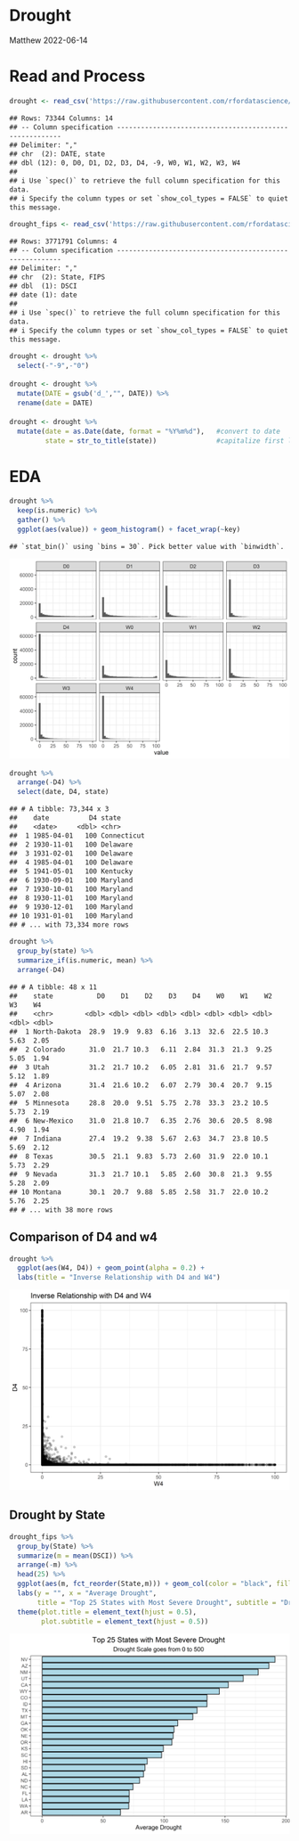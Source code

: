 Drought
================
Matthew
2022-06-14

# Read and Process

``` r
drought <- read_csv('https://raw.githubusercontent.com/rfordatascience/tidytuesday/master/data/2022/2022-06-14/drought.csv')
```

    ## Rows: 73344 Columns: 14
    ## -- Column specification --------------------------------------------------------
    ## Delimiter: ","
    ## chr  (2): DATE, state
    ## dbl (12): 0, D0, D1, D2, D3, D4, -9, W0, W1, W2, W3, W4
    ## 
    ## i Use `spec()` to retrieve the full column specification for this data.
    ## i Specify the column types or set `show_col_types = FALSE` to quiet this message.

``` r
drought_fips <- read_csv('https://raw.githubusercontent.com/rfordatascience/tidytuesday/master/data/2022/2022-06-14/drought-fips.csv')
```

    ## Rows: 3771791 Columns: 4
    ## -- Column specification --------------------------------------------------------
    ## Delimiter: ","
    ## chr  (2): State, FIPS
    ## dbl  (1): DSCI
    ## date (1): date
    ## 
    ## i Use `spec()` to retrieve the full column specification for this data.
    ## i Specify the column types or set `show_col_types = FALSE` to quiet this message.

``` r
drought <- drought %>% 
  select(-"-9",-"0")

drought <- drought %>% 
  mutate(DATE = gsub('d_',"", DATE)) %>% 
  rename(date = DATE)

drought <- drought %>% 
  mutate(date = as.Date(date, format = "%Y%m%d"),   #convert to date
         state = str_to_title(state))               #capitalize first letter
```

# EDA

``` r
drought %>% 
  keep(is.numeric) %>% 
  gather() %>% 
  ggplot(aes(value)) + geom_histogram() + facet_wrap(~key)
```

    ## `stat_bin()` using `bins = 30`. Pick better value with `binwidth`.

![](Drought_files/figure-gfm/unnamed-chunk-2-1.png)<!-- -->

``` r
drought %>% 
  arrange(-D4) %>% 
  select(date, D4, state)
```

    ## # A tibble: 73,344 x 3
    ##    date          D4 state      
    ##    <date>     <dbl> <chr>      
    ##  1 1985-04-01   100 Connecticut
    ##  2 1930-11-01   100 Delaware   
    ##  3 1931-02-01   100 Delaware   
    ##  4 1985-04-01   100 Delaware   
    ##  5 1941-05-01   100 Kentucky   
    ##  6 1930-09-01   100 Maryland   
    ##  7 1930-10-01   100 Maryland   
    ##  8 1930-11-01   100 Maryland   
    ##  9 1930-12-01   100 Maryland   
    ## 10 1931-01-01   100 Maryland   
    ## # ... with 73,334 more rows

``` r
drought %>% 
  group_by(state) %>% 
  summarize_if(is.numeric, mean) %>% 
  arrange(-D4)
```

    ## # A tibble: 48 x 11
    ##    state           D0    D1    D2    D3    D4    W0    W1    W2    W3    W4
    ##    <chr>        <dbl> <dbl> <dbl> <dbl> <dbl> <dbl> <dbl> <dbl> <dbl> <dbl>
    ##  1 North-Dakota  28.9  19.9  9.83  6.16  3.13  32.6  22.5 10.3   5.63  2.05
    ##  2 Colorado      31.0  21.7 10.3   6.11  2.84  31.3  21.3  9.25  5.05  1.94
    ##  3 Utah          31.2  21.7 10.2   6.05  2.81  31.6  21.7  9.57  5.12  1.89
    ##  4 Arizona       31.4  21.6 10.2   6.07  2.79  30.4  20.7  9.15  5.07  2.08
    ##  5 Minnesota     28.8  20.0  9.51  5.75  2.78  33.3  23.2 10.5   5.73  2.19
    ##  6 New-Mexico    31.0  21.8 10.7   6.35  2.76  30.6  20.5  8.98  4.90  1.94
    ##  7 Indiana       27.4  19.2  9.38  5.67  2.63  34.7  23.8 10.5   5.69  2.12
    ##  8 Texas         30.5  21.1  9.83  5.73  2.60  31.9  22.0 10.1   5.73  2.29
    ##  9 Nevada        31.3  21.7 10.1   5.85  2.60  30.8  21.3  9.55  5.28  2.09
    ## 10 Montana       30.1  20.7  9.88  5.85  2.58  31.7  22.0 10.2   5.76  2.25
    ## # ... with 38 more rows

## Comparison of D4 and w4

``` r
drought %>% 
  ggplot(aes(W4, D4)) + geom_point(alpha = 0.2) +
  labs(title = "Inverse Relationship with D4 and W4")
```

![](Drought_files/figure-gfm/unnamed-chunk-4-1.png)<!-- -->

## Drought by State

``` r
drought_fips %>% 
  group_by(State) %>% 
  summarize(m = mean(DSCI)) %>% 
  arrange(-m) %>% 
  head(25) %>% 
  ggplot(aes(m, fct_reorder(State,m))) + geom_col(color = "black", fill = "lightblue") +
  labs(y = "", x = "Average Drought", 
       title = "Top 25 States with Most Severe Drought", subtitle = "Drought Scale goes from 0 to 500")  +
  theme(plot.title = element_text(hjust = 0.5), 
        plot.subtitle = element_text(hjust = 0.5))
```

![](Drought_files/figure-gfm/unnamed-chunk-5-1.png)<!-- -->
